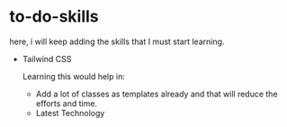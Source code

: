 # to-do-skills
here, i will keep adding the skills that I must start learning.

<ul>
  <li>Tailwind CSS</li>
  <p>Learning this would help in:</p>
      <ul>
        <li>Add a lot of classes as templates already and that will reduce the efforts and time.</li>
        <li>Latest Technology</li>
        
</ul>
